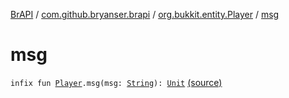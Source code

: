[BrAPI](../../index.md) / [com.github.bryanser.brapi](../index.md) / [org.bukkit.entity.Player](index.md) / [msg](./msg.md)

# msg

`infix fun `[`Player`](https://hub.spigotmc.org/javadocs/spigot/org/bukkit/entity/Player.html)`.msg(msg: `[`String`](https://kotlinlang.org/api/latest/jvm/stdlib/kotlin/-string/index.html)`): `[`Unit`](https://kotlinlang.org/api/latest/jvm/stdlib/kotlin/-unit/index.html) [(source)](https://github.com/BryanSer/BrAPI/raw/ver-kotlin/src/main/kotlin/com/github/bryanser/brapi/Suger.kt#L13)